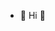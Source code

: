 - 👋 Hi 👀

<!---
VladislavSaleev/VladislavSaleev is a ✨ special ✨ repository because its `README.md` (this file) appears on your GitHub profile.
You can click the Preview link to take a look at your changes.
--->
